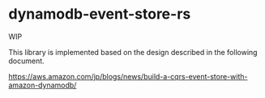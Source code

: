 # dynamodb-event-store-rs

WIP

This library is implemented based on the design described in the following document.

https://aws.amazon.com/jp/blogs/news/build-a-cqrs-event-store-with-amazon-dynamodb/
